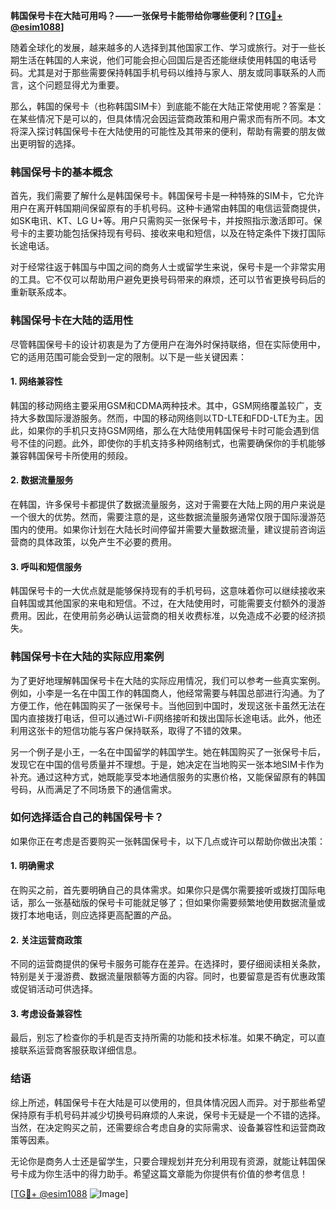 **韩国保号卡在大陆可用吗？——一张保号卡能带给你哪些便利？[[TG💪+ @esim1088](https://t.me/s/esim1088)]**

随着全球化的发展，越来越多的人选择到其他国家工作、学习或旅行。对于一些长期生活在韩国的人来说，他们可能会担心回国后是否还能继续使用韩国的电话号码。尤其是对于那些需要保持韩国手机号码以维持与家人、朋友或同事联系的人而言，这个问题显得尤为重要。

那么，韩国的保号卡（也称韩国SIM卡）到底能不能在大陆正常使用呢？答案是：在某些情况下是可以的，但具体情况会因运营商政策和用户需求而有所不同。本文将深入探讨韩国保号卡在大陆使用的可能性及其带来的便利，帮助有需要的朋友做出更明智的选择。

### 韩国保号卡的基本概念

首先，我们需要了解什么是韩国保号卡。韩国保号卡是一种特殊的SIM卡，它允许用户在离开韩国期间保留原有的手机号码。这种卡通常由韩国的电信运营商提供，如SK电讯、KT、LG U+等。用户只需购买一张保号卡，并按照指示激活即可。保号卡的主要功能包括保持现有号码、接收来电和短信，以及在特定条件下拨打国际长途电话。

对于经常往返于韩国与中国之间的商务人士或留学生来说，保号卡是一个非常实用的工具。它不仅可以帮助用户避免更换号码带来的麻烦，还可以节省更换号码后的重新联系成本。

### 韩国保号卡在大陆的适用性

尽管韩国保号卡的设计初衷是为了方便用户在海外时保持联络，但在实际使用中，它的适用范围可能会受到一定的限制。以下是一些关键因素：

#### 1. 网络兼容性

韩国的移动网络主要采用GSM和CDMA两种技术。其中，GSM网络覆盖较广，支持大多数国际漫游服务。然而，中国的移动网络则以TD-LTE和FDD-LTE为主。因此，如果你的手机只支持GSM网络，那么在大陆使用韩国保号卡时可能会遇到信号不佳的问题。此外，即使你的手机支持多种网络制式，也需要确保你的手机能够兼容韩国保号卡所使用的频段。

#### 2. 数据流量服务

在韩国，许多保号卡都提供了数据流量服务，这对于需要在大陆上网的用户来说是一个很大的优势。然而，需要注意的是，这些数据流量服务通常仅限于国际漫游范围内的使用。如果你计划在大陆长时间停留并需要大量数据流量，建议提前咨询运营商的具体政策，以免产生不必要的费用。

#### 3. 呼叫和短信服务

韩国保号卡的一大优点就是能够保持现有的手机号码，这意味着你可以继续接收来自韩国或其他国家的来电和短信。不过，在大陆使用时，可能需要支付额外的漫游费用。因此，在使用前务必确认运营商的相关收费标准，以免造成不必要的经济损失。

### 韩国保号卡在大陆的实际应用案例

为了更好地理解韩国保号卡在大陆的实际应用情况，我们可以参考一些真实案例。例如，小李是一名在中国工作的韩国商人，他经常需要与韩国总部进行沟通。为了方便工作，他在韩国购买了一张保号卡。当他回到中国时，发现这张卡虽然无法在国内直接拨打电话，但可以通过Wi-Fi网络接听和拨出国际长途电话。此外，他还利用这张卡的短信功能与客户保持联系，取得了不错的效果。

另一个例子是小王，一名在中国留学的韩国学生。她在韩国购买了一张保号卡后，发现它在中国的信号质量并不理想。于是，她决定在当地购买一张本地SIM卡作为补充。通过这种方式，她既能享受本地通信服务的实惠价格，又能保留原有的韩国号码，从而满足了不同场景下的通信需求。

### 如何选择适合自己的韩国保号卡？

如果你正在考虑是否要购买一张韩国保号卡，以下几点或许可以帮助你做出决策：

#### 1. 明确需求

在购买之前，首先要明确自己的具体需求。如果你只是偶尔需要接听或拨打国际电话，那么一张基础版的保号卡可能就足够了；但如果你需要频繁地使用数据流量或拨打本地电话，则应选择更高配置的产品。

#### 2. 关注运营商政策

不同的运营商提供的保号卡服务可能存在差异。在选择时，要仔细阅读相关条款，特别是关于漫游费、数据流量限额等方面的内容。同时，也要留意是否有优惠政策或促销活动可供选择。

#### 3. 考虑设备兼容性

最后，别忘了检查你的手机是否支持所需的功能和技术标准。如果不确定，可以直接联系运营商客服获取详细信息。

### 结语

综上所述，韩国保号卡在大陆是可以使用的，但具体情况因人而异。对于那些希望保持原有手机号码并减少切换号码麻烦的人来说，保号卡无疑是一个不错的选择。当然，在决定购买之前，还需要综合考虑自身的实际需求、设备兼容性和运营商政策等因素。

无论你是商务人士还是留学生，只要合理规划并充分利用现有资源，就能让韩国保号卡成为你生活中的得力助手。希望这篇文章能为你提供有价值的参考信息！

[[TG💪+ @esim1088](https://t.me/s/esim1088) ![Image](https://i.postimg.cc/4NQfJmqS/Snipaste-2025-05-13-00-14-12.png)]